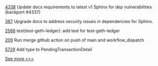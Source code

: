 
[4338](https://github.com/hyperledger/fabric/pull/4338) Update docs requirements to latest v1 Sphinx for dep vulnerabilities (backport #4337)

[367](https://github.com/hyperledger/fabric-ca/pull/367) Upgrade docs to address security issues in dependencies for Sphinx.

[2588](https://github.com/hyperledger/cacti/pull/2588) test(test-geth-ledger): add test for test-geth-ledger

[209](https://github.com/hyperledger/sawtooth-docs/pull/209) Run merge github action on push of main and workflow_dispatch

[5729](https://github.com/hyperledger/besu/pull/5729) Add type to PendingTransactionDetail


[See more >>>](https://start-here.hyperledger.org/pull-requests)
